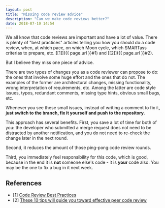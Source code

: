 ```yaml
---
layout: post
title: "Missing code review advice"
description: "Can we make code reviews better?"
date: 2018-07-10 14:54
---
```


We all know that code reviews are important and have a lot of value. There is plenty of "best practices" articles telling you how you should do a code review, when, at which pace, on which Moon cycle, which SMARTass criterias to prepare, etc. [[1]]({{ page.url }}#1) and [[2]]({{ page.url }}#2).

But I believe they miss one piece of advice.

There are two types of changes you as a code reviewer can propose to do: the ones that involve some huge effort and the ones that do not. The examples of the former are architectural changes, missing functionality, wrong interpretation of requirements, etc. Among the latter are code style issues, typos, redundant comments, missing type hints, obvious small bugs, etc.

Whenever you see these small issues, instead of writing a comment to fix it, **just switch to the branch, fix it yourself and push to the repository**.

This approach has several benefits. First, you save a lot of time for both of you: the developer who submitted a merge request does not need to be distracted by another notification, and you do not need to re-check the change later in the next round. 

Second, it reduces the amount of those ping-pong code review rounds. 

Third, you immediately feel responsibility for this code, which is good, because in the end it is **not** someone else's code - it is **your** code also. You may be the one to fix a bug in it next week.

## References

<ul id="notes">
<li>
	<span class="col-1">[1] <a name="1"></a></span>
	<span class="col-2"><a href="https://medium.com/palantir/code-review-best-practices-19e02780015f">Code Review Best Practices</a></span>
</li>
<li>
	<span class="col-1">[2] <a name="2"></a></span>
	<span class="col-2"><a href="https://smartbear.com/learn/code-review/best-practices-for-peer-code-review/">These 10 tips will guide you toward effective peer code review</a></span>
</li>
</ul>
